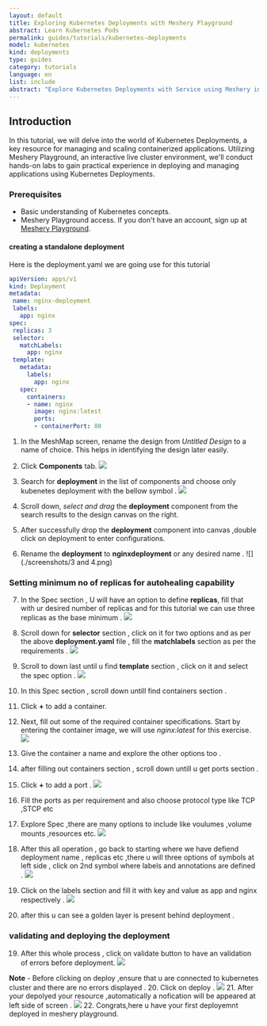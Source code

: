 ```yaml
---
layout: default
title: Exploring Kubernetes Deployments with Meshery Playground
abstract: Learn Kubernetes Pods
permalink: guides/tutorials/kubernetes-deployments
model: kubernetes
kind: deployments
type: guides
category: tutorials
language: en
list: include
abstract: "Explore Kubernetes Deployments with Service using Meshery in an interactive live environment, through a series of hands-on exercises."
---
```


## Introduction
In this tutorial, we will delve into the world of Kubernetes Deployments, a key resource for managing and scaling containerized applications. Utilizing Meshery Playground, an interactive live cluster environment, we'll conduct hands-on labs to gain practical experience in deploying and managing applications using Kubernetes Deployments.

### Prerequisites
- Basic understanding of Kubernetes concepts.
- Meshery Playground access. If you don't have an account, sign up at [Meshery Playground](https://meshery.layer5.io/play).


#### creating a standalone deployment
 Here is the deployment.yaml we are going use for this tutorial 

 ``` yaml
 apiVersion: apps/v1
kind: Deployment
metadata:
  name: nginx-deployment
  labels:
    app: nginx
spec:
  replicas: 3
  selector:
    matchLabels:
      app: nginx
  template:
    metadata:
      labels:
        app: nginx
    spec:
      containers:
      - name: nginx
        image: nginx:latest
        ports:
        - containerPort: 80
```


   1. In the MeshMap screen, rename the design from _Untitled Design_ to a name of choice. This helps in identifying the design later easily.
   2. Click **Components** tab.
   ![](./screenshots/1.png)
   3. Search for **deployment** in the list of components and choose only kubenetes deployment with the bellow symbol .
   ![](./screenshots/2%20.png)

   4. Scroll down, _select and drag_ the **deployment** component from the search results to the design canvas on the right.
   5. After successfully drop the **deployment** component into canvas ,double click on deployment to enter configurations.
   6. Rename the **deployment** to **nginxdeployment**  or any desired name .
   ![](./screenshots/3 and 4.png)

### Setting minimum no of replicas for autohealing capability

   7. In the Spec section , U  will have an option to define **replicas**, fill that with ur desired number of replicas and  for this tutorial we can use three replicas as the base minimum .
  ![](./screenshots/5.png)

   8. Scroll down for **selector** section , click on it for two options and  as per the above **deployment.yaml** file  , fill the      **matchlabels** section  as per the  requirements .
  ![](./screenshots/6.png)
   9. Scroll to down last until u find **template** section , click on it and select the spec option .
  ![](./screenshots/7.png)

   10. In this Spec section , scroll down untill find containers section .
   11. Click **+** to add a container.
   12. Next, fill out some of the required container specifications. Start by entering the container image, we will use _nginx:latest_ for this exercise.
   ![](./screenshots/8.png)
   13. Give the container a name and explore the other options too .


   14. after filling out containers section , scroll down untill u get ports section .
   15. Click **+** to add a port .
   ![](./screenshots/9(1).png)
   16. Fill the ports as per requirement and also  choose protocol type like TCP ,STCP etc

   17. Explore Spec ,there are many options to include like voulumes ,volume mounts ,resources etc.
   ![](./screenshots/10.png)

   18. After this all operation , go back to starting where we have defiend deployment name , replicas etc ,there u will three options of symbols at left side , click on 2nd symbol where labels and annotations are defined .
   ![](./screenshots/11.png)
   19. Click on the labels section and fill it with key and value as app and nginx respectively .
   ![](./screenshots/12(new).png)
   18. after this u can see a golden layer is present behind deployment .


### validating and deploying the deployment
   19. After this whole process , click on validate button to have an validation of errors before deployment.
   ![](./screenshots/13.png)

   **Note** - Before clicking on deploy ,ensure that u are connected to kubernetes cluster and there are no errors displayed .
   20. Click on deploy .
  ![](./screenshots/14.png)
   21. After your depolyed your resource ,automatically a nofication will be appeared at left side of screen .
![](./screenshots/15.png)
   22. Congrats,here u have your first deployemnt deployed in meshery playground.

  

